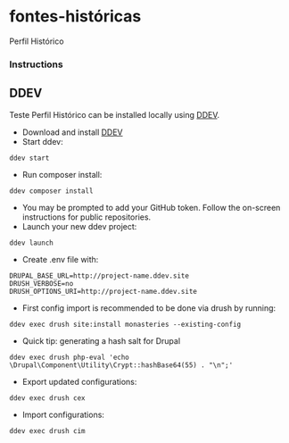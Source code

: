 # fontes-históricas
Perfil Histórico

### Instructions
###
## DDEV
Teste
Perfil Histórico can be installed locally using [DDEV](https://ddev.com/).
* Download and install [DDEV](https://github.com/drud/ddev)
* Start ddev:
```
ddev start
```
* Run composer install:
```
ddev composer install
```
* You may be prompted to add your GitHub token. Follow the on-screen instructions for public repositories.
* Launch your new ddev project:
```
ddev launch
```
* Create .env file with:
```
DRUPAL_BASE_URL=http://project-name.ddev.site
DRUSH_VERBOSE=no
DRUSH_OPTIONS_URI=http://project-name.ddev.site
```
* First config import is recommended to be done via drush by running:
```
ddev exec drush site:install monasteries --existing-config
```
* Quick tip: generating a hash salt for Drupal
```
ddev exec drush php-eval 'echo \Drupal\Component\Utility\Crypt::hashBase64(55) . "\n";'
```
* Export updated configurations:
```
ddev exec drush cex
```
* Import configurations:
```
ddev exec drush cim
```
